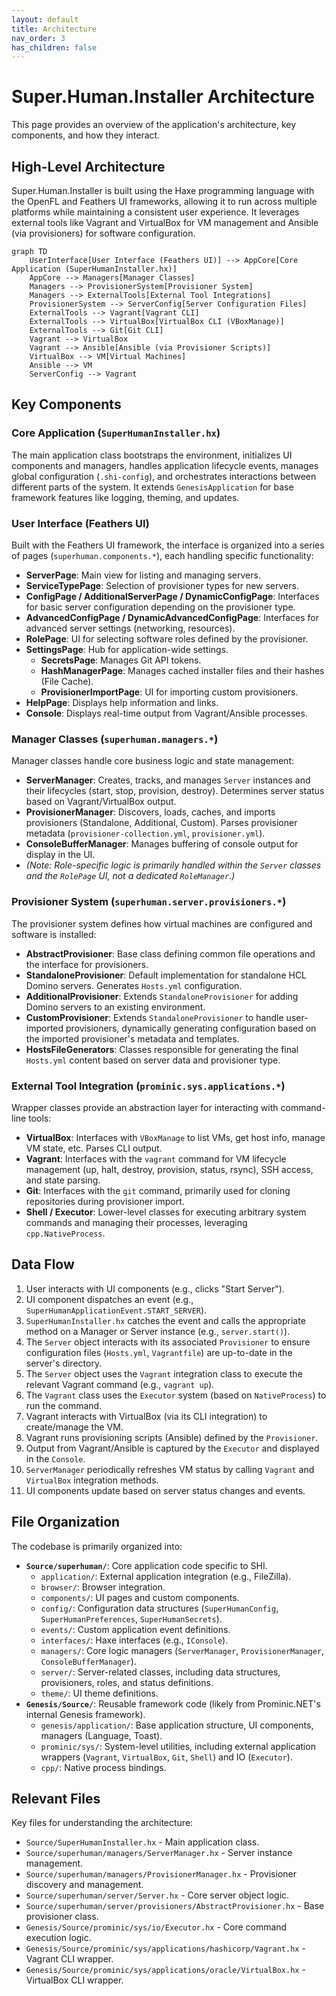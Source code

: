 ```yaml
---
layout: default
title: Architecture
nav_order: 3
has_children: false
---
```


# Super.Human.Installer Architecture

This page provides an overview of the application's architecture, key components, and how they interact.

## High-Level Architecture

Super.Human.Installer is built using the Haxe programming language with the OpenFL and Feathers UI frameworks, allowing it to run across multiple platforms while maintaining a consistent user experience. It leverages external tools like Vagrant and VirtualBox for VM management and Ansible (via provisioners) for software configuration.

```mermaid
graph TD
    UserInterface[User Interface (Feathers UI)] --> AppCore[Core Application (SuperHumanInstaller.hx)]
    AppCore --> Managers[Manager Classes]
    Managers --> ProvisionerSystem[Provisioner System]
    Managers --> ExternalTools[External Tool Integrations]
    ProvisionerSystem --> ServerConfig[Server Configuration Files]
    ExternalTools --> Vagrant[Vagrant CLI]
    ExternalTools --> VirtualBox[VirtualBox CLI (VBoxManage)]
    ExternalTools --> Git[Git CLI]
    Vagrant --> VirtualBox
    Vagrant --> Ansible[Ansible (via Provisioner Scripts)]
    VirtualBox --> VM[Virtual Machines]
    Ansible --> VM
    ServerConfig --> Vagrant
```

## Key Components

### Core Application (`SuperHumanInstaller.hx`)

The main application class bootstraps the environment, initializes UI components and managers, handles application lifecycle events, manages global configuration (`.shi-config`), and orchestrates interactions between different parts of the system. It extends `GenesisApplication` for base framework features like logging, theming, and updates.

### User Interface (Feathers UI)

Built with the Feathers UI framework, the interface is organized into a series of pages (`superhuman.components.*`), each handling specific functionality:

*   **ServerPage**: Main view for listing and managing servers.
*   **ServiceTypePage**: Selection of provisioner types for new servers.
*   **ConfigPage / AdditionalServerPage / DynamicConfigPage**: Interfaces for basic server configuration depending on the provisioner type.
*   **AdvancedConfigPage / DynamicAdvancedConfigPage**: Interfaces for advanced server settings (networking, resources).
*   **RolePage**: UI for selecting software roles defined by the provisioner.
*   **SettingsPage**: Hub for application-wide settings.
    *   **SecretsPage**: Manages Git API tokens.
    *   **HashManagerPage**: Manages cached installer files and their hashes (File Cache).
    *   **ProvisionerImportPage**: UI for importing custom provisioners.
*   **HelpPage**: Displays help information and links.
*   **Console**: Displays real-time output from Vagrant/Ansible processes.

### Manager Classes (`superhuman.managers.*`)

Manager classes handle core business logic and state management:

*   **ServerManager**: Creates, tracks, and manages `Server` instances and their lifecycles (start, stop, provision, destroy). Determines server status based on Vagrant/VirtualBox output.
*   **ProvisionerManager**: Discovers, loads, caches, and imports provisioners (Standalone, Additional, Custom). Parses provisioner metadata (`provisioner-collection.yml`, `provisioner.yml`).
*   **ConsoleBufferManager**: Manages buffering of console output for display in the UI.
*   *(Note: Role-specific logic is primarily handled within the `Server` classes and the `RolePage` UI, not a dedicated `RoleManager`.)*

### Provisioner System (`superhuman.server.provisioners.*`)

The provisioner system defines how virtual machines are configured and software is installed:

*   **AbstractProvisioner**: Base class defining common file operations and the interface for provisioners.
*   **StandaloneProvisioner**: Default implementation for standalone HCL Domino servers. Generates `Hosts.yml` configuration.
*   **AdditionalProvisioner**: Extends `StandaloneProvisioner` for adding Domino servers to an existing environment.
*   **CustomProvisioner**: Extends `StandaloneProvisioner` to handle user-imported provisioners, dynamically generating configuration based on the imported provisioner's metadata and templates.
*   **HostsFileGenerators**: Classes responsible for generating the final `Hosts.yml` content based on server data and provisioner type.

### External Tool Integration (`prominic.sys.applications.*`)

Wrapper classes provide an abstraction layer for interacting with command-line tools:

*   **VirtualBox**: Interfaces with `VBoxManage` to list VMs, get host info, manage VM state, etc. Parses CLI output.
*   **Vagrant**: Interfaces with the `vagrant` command for VM lifecycle management (up, halt, destroy, provision, status, rsync), SSH access, and state parsing.
*   **Git**: Interfaces with the `git` command, primarily used for cloning repositories during provisioner import.
*   **Shell / Executor**: Lower-level classes for executing arbitrary system commands and managing their processes, leveraging `cpp.NativeProcess`.

## Data Flow

1.  User interacts with UI components (e.g., clicks "Start Server").
2.  UI component dispatches an event (e.g., `SuperHumanApplicationEvent.START_SERVER`).
3.  `SuperHumanInstaller.hx` catches the event and calls the appropriate method on a Manager or Server instance (e.g., `server.start()`).
4.  The `Server` object interacts with its associated `Provisioner` to ensure configuration files (`Hosts.yml`, `Vagrantfile`) are up-to-date in the server's directory.
5.  The `Server` object uses the `Vagrant` integration class to execute the relevant Vagrant command (e.g., `vagrant up`).
6.  The `Vagrant` class uses the `Executor` system (based on `NativeProcess`) to run the command.
7.  Vagrant interacts with VirtualBox (via its CLI integration) to create/manage the VM.
8.  Vagrant runs provisioning scripts (Ansible) defined by the `Provisioner`.
9.  Output from Vagrant/Ansible is captured by the `Executor` and displayed in the `Console`.
10. `ServerManager` periodically refreshes VM status by calling `Vagrant` and `VirtualBox` integration methods.
11. UI components update based on server status changes and events.

## File Organization

The codebase is primarily organized into:

*   **`Source/superhuman/`**: Core application code specific to SHI.
    *   `application/`: External application integration (e.g., FileZilla).
    *   `browser/`: Browser integration.
    *   `components/`: UI pages and custom components.
    *   `config/`: Configuration data structures (`SuperHumanConfig`, `SuperHumanPreferences`, `SuperHumanSecrets`).
    *   `events/`: Custom application event definitions.
    *   `interfaces/`: Haxe interfaces (e.g., `IConsole`).
    *   `managers/`: Core logic managers (`ServerManager`, `ProvisionerManager`, `ConsoleBufferManager`).
    *   `server/`: Server-related classes, including data structures, provisioners, roles, and status definitions.
    *   `theme/`: UI theme definitions.
*   **`Genesis/Source/`**: Reusable framework code (likely from Prominic.NET's internal Genesis framework).
    *   `genesis/application/`: Base application structure, UI components, managers (Language, Toast).
    *   `prominic/sys/`: System-level utilities, including external application wrappers (`Vagrant`, `VirtualBox`, `Git`, `Shell`) and IO (`Executor`).
    *   `cpp/`: Native process bindings.

## Relevant Files

Key files for understanding the architecture:

*   `Source/SuperHumanInstaller.hx` - Main application class.
*   `Source/superhuman/managers/ServerManager.hx` - Server instance management.
*   `Source/superhuman/managers/ProvisionerManager.hx` - Provisioner discovery and management.
*   `Source/superhuman/server/Server.hx` - Core server object logic.
*   `Source/superhuman/server/provisioners/AbstractProvisioner.hx` - Base provisioner class.
*   `Genesis/Source/prominic/sys/io/Executor.hx` - Core command execution logic.
*   `Genesis/Source/prominic/sys/applications/hashicorp/Vagrant.hx` - Vagrant CLI wrapper.
*   `Genesis/Source/prominic/sys/applications/oracle/VirtualBox.hx` - VirtualBox CLI wrapper.
